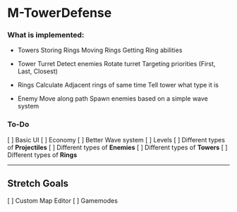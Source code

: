 # M-TowerDefense
 
### What is implemented:

- Towers
Storing Rings
Moving Rings
Getting Ring abilities

- Tower Turret
Detect enemies
Rotate turret
Targeting priorities (First, Last, Closest)

- Rings
Calculate Adjacent rings of same time
Tell tower what type it is

- Enemy
Move along path
Spawn enemies based on a simple wave system


### To-Do

[ ] Basic UI
[ ] Economy
[ ] Better Wave system
[ ] Levels
[ ] Different types of **Projectiles**
[ ] Different types of **Enemies**
[ ] Different types of **Towers**
[ ] Different types of **Rings**

------
Stretch Goals
------
[ ] Custom Map Editor
[ ] Gamemodes
